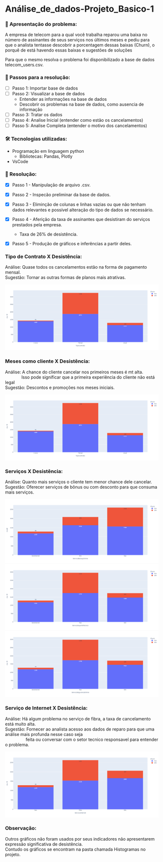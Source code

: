 <h1> Análise_de_dados-Projeto_Basico-1</h1>

<h3>🔭&nbsp;Apresentação do problema:</h3>
<p>A empresa de telecom para a qual você trabalha reparou uma baixa no número de assinantes de seus serviços nos últimos meses
e pediu para que o analista tentasse descobrir a porcentagem dessas baixas (Churn), o porquê de está havendo essas baixas e sugestões
de soluções</p>  
</p> Para que o mesmo resolva o problema foi disponibilizado a base de dados telecom_users.csv.</p>

<h3>🧭&nbsp;Passos para a resolução:</h3>

- [ ] Passo 1: Importar base de dados
- [ ] Passo 2: Visualizar a base de dados
    - Entender as informações na base de dados 
    - Descobrir os problemas na base de dados, como ausencia de informação
- [ ] Passo 3: Tratar os dados
- [ ] Passo 4: Analise Inicial (entender como estão os cancelamentos)
- [ ] Passo 5: Analise Completa (entender o motivo dos cancelamentos)

<h3>🛠&nbsp;Tecnologias utilizadas:</h3>

- Programação em linguagem python
   - Bibliotecas: Pandas, Plotly
- VsCode

<h3>📝&nbsp;Resolução:</h3>

- [x] Passo 1 - Manipulação de arquivo .csv. 
- [x] Passo 2 - Inspecão preliminar da base de dados.
- [x] Passo 3 - Eliminção de colunas e linhas vazias ou que não tenham dados relevantes e possível alteração do tipo de dados se necessário.
- [x] Passo 4 - Aferição da taxa de assinantes que desistiram do serviços prestados pela empresa.
    - Taxa de 26% de desistência.
- [x] Passo 5 - Produção de gráficos e inferências a partir deles.

 
 <h3>Tipo de Contrato X Desistência:</h3>
 <p>Análise: Quase todos os cancelamentos estão na forma de pagamento mensal.<br>
  Sugestão: Tornar as outras formas de planos mais atrativas.</p>
  
 <div>
				<img style="background: whitesmoke;" src="Histogramas/TipoContrato.png">
	</div>

 <h3>Meses como cliente X Desistência:</h3>
 <p>Análise: A chance do cliente cancelar nos primeiros meses é mt alta.<br>
  &emsp;&emsp;&emsp; &nbsp; Isso pode significar que a primeira experiência do cliente não está legal<br>
  Sugestão: Descontos e promoções nos meses iniciais.</p>
  
 <div>
				<img style="background: whitesmoke;" src="Histogramas/TipoContrato.png">
	</div>
 
 <h3>Serviços X Desistência:</h3>
  <p>Análise: Quanto mais serviços o cliente tem menor chance dele cancelar.<br>
  Sugestão: Oferecer serviços de bônus ou com desconto para que consuma mais serviços.</p>
  
 <div>
				<img style="background: whitesmoke;" src="Histogramas/ServicoBackupOnline.png" >
				<img style="background: whitesmoke;" src="Histogramas/ServicoSuporteTecnico.png" >
				<img style="background: whitesmoke;" src="Histogramas/ServicoSegurancaOnline.png" >
	</div>
 
 <h3>Serviço de Internet X Desistência:</h3>
  <p>Análise: Há algum problema no serviço de fibra, a taxa de cancelamento está muito alta.<br>
  Sugestão: Fornecer ao analista acesso aos dados de reparo para que uma análise mais profunda nesse caso seja<br>
  &emsp;&emsp;&emsp;&emsp; &nbsp; feita ou conversar com o setor tecnico responsavel para entender o problema.</p>
  
 <div>
				<img style="background: whitesmoke;" src="Histogramas/ServicoInternet.png" >
	</div>
 
 <h3>Observação:</h3>
 Outros gráficos não foram usados por seus indicadores não apresentarem expressão
 significativa de desistência. </br>
Contudo os gráficos se encontram na pasta chamada 
Histogramas no projeto.
 
 
<!--
Conclusões:
- A chance do cliente cancelar nos primeiros meses é mt alta
    - Isso pode significar que a primeira experiência do cliente não está legal
    - Talvez seja uma boa ideia fazer ou promoções

- Clientes com famílias maiores tendem a cancelar menos
    - Oferecer segunda uma linha de graça ou com desconto

- Quase todos os cancelamentos estão na forma de pagamento mensal
    - Tornar mais os planos atrativos

- Boleto tem muitos cancelamentos
    - dar desconto nas outras formas de pagamento
-->
